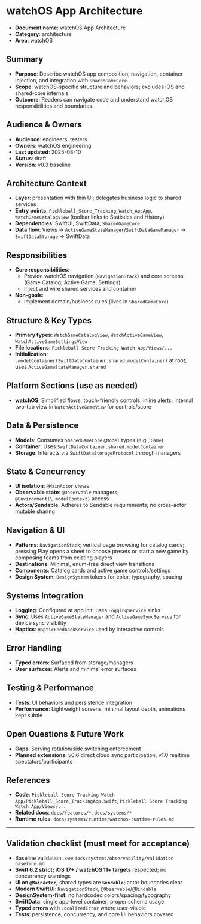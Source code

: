 # watchOS App Architecture

- **Document name**: watchOS App Architecture
- **Category**: architecture
- **Area**: watchOS

## Summary

- **Purpose**: Describe watchOS app composition, navigation, container injection, and integration with `SharedGameCore`.
- **Scope**: watchOS-specific structure and behaviors; excludes iOS and shared-core internals.
- **Outcome**: Readers can navigate code and understand watchOS responsibilities and boundaries.

## Audience & Owners

- **Audience**: engineers, testers
- **Owners**: watchOS engineering
- **Last updated**: 2025-08-10
- **Status**: draft
- **Version**: v0.3 baseline

## Architecture Context

- **Layer**: presentation with thin UI; delegates business logic to shared services
- **Entry points**: `Pickleball_Score_Tracking_Watch_AppApp`, `WatchGameCatalogView` (toolbar links to Statistics and History)
- **Dependencies**: SwiftUI, SwiftData, `SharedGameCore`
- **Data flow**: Views → `ActiveGameStateManager`/`SwiftDataGameManager` → `SwiftDataStorage` → SwiftData

## Responsibilities

- **Core responsibilities**:
  - Provide watchOS navigation (`NavigationStack`) and core screens (Game Catalog, Active Game, Settings)
  - Inject and wire shared services and container
- **Non-goals**:
  - Implement domain/business rules (lives in `SharedGameCore`)

## Structure & Key Types

- **Primary types**: `WatchGameCatalogView`, `WatchActiveGameView`, `WatchActiveGameSettingsView`
- **File locations**: `Pickleball Score Tracking Watch App/Views/...`
- **Initialization**: `.modelContainer(SwiftDataContainer.shared.modelContainer)` at root; uses `ActiveGameStateManager.shared`

## Platform Sections (use as needed)

- **watchOS**: Simplified flows, touch-friendly controls, inline alerts; internal two-tab view in `WatchActiveGameView` for controls/score

## Data & Persistence

- **Models**: Consumes `SharedGameCore` `@Model` types (e.g., `Game`)
- **Container**: Uses `SwiftDataContainer.shared.modelContainer`
- **Storage**: Interacts via `SwiftDataStorageProtocol` through managers

## State & Concurrency

- **UI isolation**: `@MainActor` views
- **Observable state**: `@Observable` managers; `@Environment(\.modelContext)` access
- **Actors/Sendable**: Adheres to Sendable requirements; no cross-actor mutable sharing

## Navigation & UI

- **Patterns**: `NavigationStack`; vertical page browsing for catalog cards; pressing Play opens a sheet to choose presets or start a new game by composing teams from existing players
- **Destinations**: Minimal, enum-free direct view transitions
- **Components**: Catalog cards and active game controls/settings
- **Design System**: `DesignSystem` tokens for color, typography, spacing

## Systems Integration

- **Logging**: Configured at app init; uses `LoggingService` sinks
- **Sync**: Uses `ActiveGameStateManager` and `ActiveGameSyncService` for device sync visibility
- **Haptics**: `HapticFeedbackService` used by interactive controls

## Error Handling

- **Typed errors**: Surfaced from storage/managers
- **User surfaces**: Alerts and minimal error surfaces

## Testing & Performance

- **Tests**: UI behaviors and persistence integration
- **Performance**: Lightweight screens, minimal layout depth, animations kept subtle

## Open Questions & Future Work

- **Gaps**: Serving rotation/side switching enforcement
- **Planned extensions**: v0.6 direct cloud sync participation; v1.0 realtime spectators/participants

## References

- **Code**: `Pickleball Score Tracking Watch App/Pickleball_Score_TrackingApp.swift`, `Pickleball Score Tracking Watch App/Views/...`
- **Related docs**: `docs/features/*`, `docs/systems/*`
- **Runtime rules**: `docs/systems/runtime/watchos-runtime-rules.md`

---

## Validation checklist (must meet for acceptance)

- Baseline validation: see `docs/systems/observability/validation-baseline.md`
- **Swift 6.2 strict; iOS 17+ / watchOS 11+ targets** respected; no concurrency warnings
- **UI on `@MainActor`**; shared types are **`Sendable`**; actor boundaries clear
- **Modern SwiftUI**: `NavigationStack`, `@Observable`/`@Bindable`
- **DesignSystem-first**: no hardcoded colors/spacing/typography
- **SwiftData**: single app-level container; proper schema usage
- **Typed errors** with `LocalizedError` where user-visible
- **Tests**: persistence, concurrency, and core UI behaviors covered
